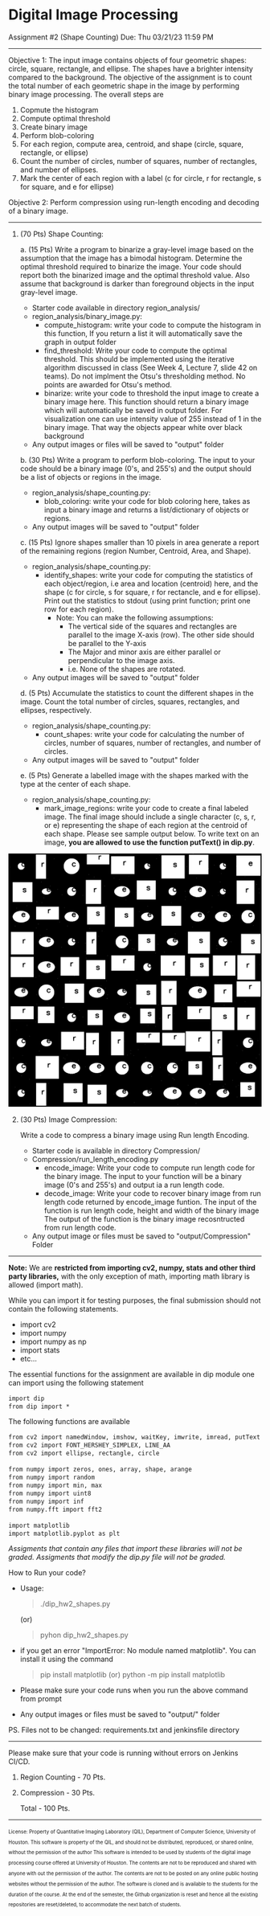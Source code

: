 # Digital Image Processing 
Assignment #2 (Shape Counting)
Due: Thu 03/21/23 11:59 PM

__________________________________________________________________________________________________________________
Objective 1: The input image contains objects of four geometric shapes: circle, square, rectangle, and ellipse. The shapes have a brighter intensity compared to the background. The objective of the assignment is to count the total number of each geometric shape in the image by performing binary image processing. The overall steps are 
1. Copmute the histogram
2. Compute optimal threshold
2. Create binary image
3. Perform blob-coloring
4. For each region, compute area, centroid, and shape (circle, square, rectangle, or ellipse)
5. Count the number of circles, number of squares, number of rectangles, and number of ellipses.
6. Mark the center of each region with a label (c for circle, r for rectangle, s for square, and e for ellipse)

Objective 2: Perform compression using run-length encoding and decoding of a binary image. 

__________________________________________________________________________________________________________________

1. (70 Pts) Shape Counting: 

 	a. (15 Pts) Write a program to binarize a gray-level image based on the assumption that the image has a bimodal histogram.  Determine the optimal threshold required to binarize the image. Your code should report both the binarized image and the optimal threshold value. Also assume that background is darker than foreground objects in the input gray-level image.
	- Starter code available in directory region_analysis/
	- region_analysis/binary_image.py:
		- compute_histogram: write your code to compute the histogram in this function, If you return a list it will automatically save the graph in output folder 
		- find_threshold: Write your code to compute the optimal threshold. This should be implemented using the iterative algorithm discussed in class (See Week 4, Lecture 7, slide 42 on teams). Do not implment the Otsu's thresholding method. No points are awarded for Otsu's method.  
		- binarize: write your code to threshold the input image to create a binary image here. This function should return a binary image which will automatically be saved in output folder. For visualization one can use intensity value of 255 instead of 1 in the binary image. That way the objects appear white over black background
	- Any output images or files will be saved to "output" folder
  
 	b. (30 Pts) Write a program to perform blob-coloring. The input to your code should be a binary image (0's, and 255's) and the output should be a list of objects or regions in the image. 
	- region_analysis/shape_counting.py:
    	- blob_coloring: write your code for blob coloring here, takes as input a binary image and returns a list/dictionary of objects or regions.
	- Any output images will be saved to "output" folder
  
	c. (15 Pts) Ignore shapes smaller than 10 pixels in area generate a report of the remaining regions (region Number, Centroid, Area, and Shape).
   - region_analysis/shape_counting.py:
        - identify_shapes: write your code for computing the statistics of each object/region, i.e area and location (centroid) here, and the shape (c for circle, s for square, r for rectancle, and e for ellipse). Print out the statistics to stdout (using print function; print one row for each region).
          - Note: You can make the following assumptions:
            - The vertical side of the squares and rectangles are parallel to the image X-axis (row). The other side should be parallel to the Y-axis 
            - The Major and minor axis are either parallel or perpendicular to the image axis. 
            - i.e. None of the shapes are rotated.
   - Any output images will be saved to "output" folder
   
   d. (5 Pts) Accumulate the statistics to count the different shapes in the image. Count the total number of circles, squares, rectangles, and ellipses, respectively. 
   - region_analysis/shape_counting.py:
   	  - count_shapes: write your code for calculating the number of circles, number of squares, number of rectangles, and number of circles. 
   - Any output images will be saved to "output" folder 

   e. (5 Pts) Generate a labelled image with the shapes marked with the type at the center of each shape. 
   - region_analysis/shape_counting.py:
      - mark_image_regions: write your code to create a final labeled image. The final image should include a single character (c, s, r, or e) representing the shape of each region at the centroid of each shape. Please see sample output below. To write text on an image, **you are allowed to use the function putText() in dip.py**.

![Alt text](results.jpg?raw=true "Sample output")

2. (30 Pts) Image Compression:

	Write a code to compress a binary image using Run length Encoding. 
	- Starter code is available in directory Compression/
	- Compression/run_length_encoding.py
		- encode_image: Write your code to compute run length code for the binary image. The input to your function will be a binary image (0's and 255's) and output ia a run length code.
		- decode_image: Write your code to recover binary image from run length code returned by encode_image funtion. The input of the function is run length code, height and width of the binary image The output of the function is the binary image recosntructed from run length code.
	- Any output image or files must be saved to "output/Compression" Folder
	 
____________________________________________________________________________________________________________________

**Note:**
We are **restricted from importing cv2, numpy, stats and other third party libraries,** 
with the only exception of math, importing math library is allowed (import math).

While you can import it for testing purposes, the final submission should not contain the following statements.
- import cv2
- import numpy
- import numpy as np
- import stats
- etc...

The essential functions for the assignment are available in dip module one can import using the following statement
```
import dip
from dip import *
```
The following functions are available

```commandline
from cv2 import namedWindow, imshow, waitKey, imwrite, imread, putText
from cv2 import FONT_HERSHEY_SIMPLEX, LINE_AA
from cv2 import ellipse, rectangle, circle

from numpy import zeros, ones, array, shape, arange
from numpy import random
from numpy import min, max
from numpy import uint8
from numpy import inf
from numpy.fft import fft2

import matplotlib
import matplotlib.pyplot as plt
```

*Assigments that contain any files that import these libraries will not be graded.* 
*Assigments that modify the dip.py file will not be graded.*
		

How to Run your code?

  - Usage: 
	>./dip_hw2_shapes.py

	(or)
	
	> pyhon dip_hw2_shapes.py
  - if you get an error "ImportError: No module named matplotlib". You can install it using the command 
	> pip install matplotlib (or)
	> python -m pip install matplotlib
  - Please make sure your code runs when you run the above command from prompt
  - Any output images or files must be saved to "output/" folder
   
  
PS. Files not to be changed: requirements.txt and jenkinsfile directory 

----------------------

Please make sure that your code is running without errors on Jenkins CI/CD.

1. Region Counting - 70 Pts. 
2. Compression     - 30 Pts.

    Total          - 100 Pts.
_______________________________________________________________________________________________________________________

<sub><sup>License: Property of Quantitative Imaging Laboratory (QIL), Department of Computer Science, University of Houston.
This software is property of the QIL, and should not be distributed, reproduced, or shared online, without the permission of the author
This software is intended to be used by students of the digital image processing course offered at University of Houston.
The contents are not to be reproduced and shared with anyone with out the permission of the author.
The contents are not to be posted on any online public hosting websites without the permission of the author.
The software is cloned and is available to the students for the duration of the course.
At the end of the semester, the Github organization is reset and hence all the existing repositories are reset/deleted, to accommodate the next batch of students.</sub></sup>
